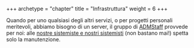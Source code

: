 +++
archetype = "chapter"
title = "Infrastruttura"
weight = 6
+++

Quando per uno qualsiasi degli altri servizi, o per progetti personali
meritevoli, abbiamo bisogno di un server, il gruppo di
[ADMStaff](https://admstaff.students.cs.unibo.it) provvede per noi: alle [nostre
sistemiste e nostri
sistemisti](https://github.com/orgs/csunibo/teams/sistemisti) (non bastano mai!)
spetta solo la manutenzione.
